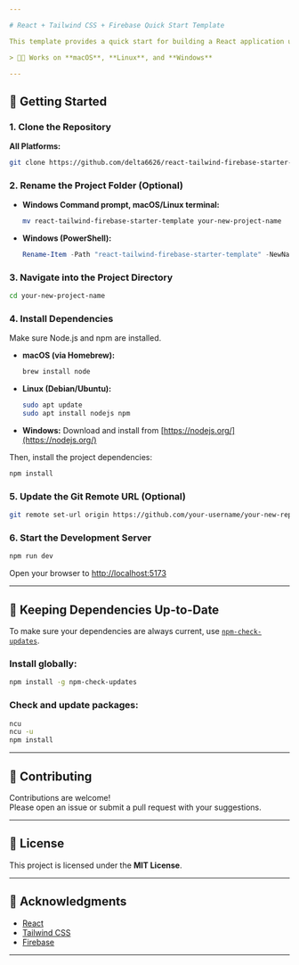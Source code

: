 ```yaml
---

# React + Tailwind CSS + Firebase Quick Start Template

This template provides a quick start for building a React application using **JavaScript**, **Tailwind CSS** for styling, and **Firebase** for backend services.

> 🧑‍💻 Works on **macOS**, **Linux**, and **Windows**

---
```


## 🚀 Getting Started

### 1. Clone the Repository

**All Platforms:**
```bash
git clone https://github.com/delta6626/react-tailwind-firebase-starter-template.git
```

### 2. Rename the Project Folder (Optional)

- **Windows Command prompt, macOS/Linux terminal:**
  ```bash
  mv react-tailwind-firebase-starter-template your-new-project-name
  ```

- **Windows (PowerShell):**
  ```powershell
  Rename-Item -Path "react-tailwind-firebase-starter-template" -NewName "your-new-project-name"
  ```

### 3. Navigate into the Project Directory

```bash
cd your-new-project-name
```

### 4. Install Dependencies

Make sure Node.js and npm are installed.

- **macOS (via Homebrew):**
  ```bash
  brew install node
  ```

- **Linux (Debian/Ubuntu):**
  ```bash
  sudo apt update
  sudo apt install nodejs npm
  ```

- **Windows:**
  Download and install from [https://nodejs.org/](https://nodejs.org/)

Then, install the project dependencies:
```bash
npm install
```

### 5. Update the Git Remote URL (Optional)

```bash
git remote set-url origin https://github.com/your-username/your-new-repo-name.git
```

### 6. Start the Development Server

```bash
npm run dev
```

Open your browser to [http://localhost:5173](http://localhost:5173)

---

## 🔄 Keeping Dependencies Up-to-Date

To make sure your dependencies are always current, use [`npm-check-updates`](https://www.npmjs.com/package/npm-check-updates).

### Install globally:
```bash
npm install -g npm-check-updates
```

### Check and update packages:
```bash
ncu
ncu -u
npm install
```

---

## 🤝 Contributing

Contributions are welcome!  
Please open an issue or submit a pull request with your suggestions.

---

## 📄 License

This project is licensed under the **MIT License**.

---

## 🙌 Acknowledgments

- [React](https://reactjs.org/)
- [Tailwind CSS](https://tailwindcss.com/)
- [Firebase](https://firebase.google.com/)

---
